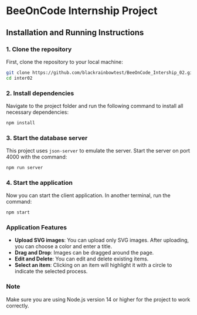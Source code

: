 # BeeOnCode Internship Project

## Installation and Running Instructions

### 1. Clone the repository

First, clone the repository to your local machine:

```bash
git clone https://github.com/blackrainbowtest/BeeOnCode_Intership_02.git inter02
cd inter02
```

### 2. Install dependencies

Navigate to the project folder and run the following command to install all necessary dependencies:

```bash
npm install
```

### 3. Start the database server

This project uses `json-server` to emulate the server. Start the server on port 4000 with the command:

```bash
npm run server
```

### 4. Start the application

Now you can start the client application. In another terminal, run the command:

```bash
npm start
```

### Application Features

- **Upload SVG images**: You can upload only SVG images. After uploading, you can choose a color and enter a title.
- **Drag and Drop**: Images can be dragged around the page.
- **Edit and Delete**: You can edit and delete existing items.
- **Select an item**: Clicking on an item will highlight it with a circle to indicate the selected process.


### Note

Make sure you are using Node.js version 14 or higher for the project to work correctly.